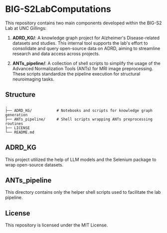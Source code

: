 # BIG-S2LabComputations

This repository contains two main components developed within the BIG-S2 Lab at UNC Gillings:

1. **ADRD_KG/**: A knowledge graph project for Alzheimer's Disease-related datasets and studies. This internal tool supports the lab's effort to consolidate and query open-source data on ADRD, aiming to streamline research and data access across projects.

2. **ANTs_pipeline/**: A collection of shell scripts to simplify the usage of the Advanced Normalization Tools (ANTs) for MRI image preprocessing. These scripts standardize the pipeline execution for structural neuroimaging tasks.

## Structure

```
.
├── ADRD_KG/           # Notebooks and scripts for knowledge graph generation
├── ANTs_pipeline/     # Shell scripts wrapping ANTs preprocessing routines
├── LICENSE
└── README.md
```

## ADRD_KG
This project utilized the help of LLM models and the Selenium package to wrap open-source datasets.

## ANTs_pipeline
This directory contains only the helper shell scripts used to facilitate the lab pipeline.

## License

This repository is licensed under the MIT License.
